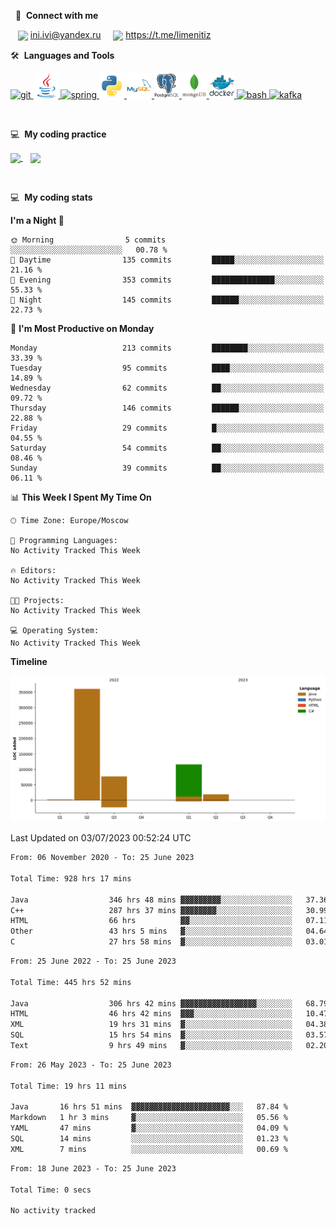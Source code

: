 <!-- https://github.com/lowlighter/metrics -->
<!-- https://www.vectorlogo.zone/ -->
<!-- https://www.svgrepo.com/ -->

&nbsp; 🔗 &nbsp;**Connect with me**
&nbsp; <p align="left">
        &nbsp;&nbsp;
        <span>
            <img align="center"
                src="https://user-images.githubusercontent.com/60324635/179626886-1219e9ee-75c0-42ed-a26b-d4ef24ed306c.svg"
                height="30px"/>
            ini.ivi@yandex.ru
        </span>
        &nbsp;&nbsp;&nbsp;
        <span>
            <img align="center"
                    src="https://user-images.githubusercontent.com/60324635/179626979-f490e684-520a-46a3-9f2e-1b3d291b8372.svg"
                    height="30px"/>
            https://t.me/limenitiz
        </span>
</p>

<!-- 
![Metrics](/github-metrics.svg)
<br>

![Wwakatime stats](https://github-readme-stats-taupe-two.vercel.app/api/wakatime?username=limenitiz&hide_title=true&hide_border=true&langs_count=5&bg_color=00000000&text_color=777) 
-->

🛠️ &nbsp;**Languages and Tools**
<p align="left">
    <a href="https://git-scm.com/" target="_blank" rel="noreferrer">
        <img src="https://www.vectorlogo.zone/logos/git-scm/git-scm-icon.svg"
            alt="git" width="40" height="40" />
    </a>
    <a href="https://www.java.com" target="_blank" rel="noreferrer"> <img
            src="https://raw.githubusercontent.com/devicons/devicon/master/icons/java/java-original.svg"
            alt="java" width="40" height="40" /> </a>
    <a href="https://spring.io/" target="_blank" rel="noreferrer">
        <img src="https://www.vectorlogo.zone/logos/springio/springio-icon.svg"
            alt="spring" width="40" height="40" />
    </a>
    <a href="https://www.python.org" target="_blank" rel="noreferrer">
        <img src="https://raw.githubusercontent.com/devicons/devicon/master/icons/python/python-original.svg"
            alt="python" width="40" height="40" />
    </a>
    <a href="https://www.mysql.com/" target="_blank" rel="noreferrer">
        <img src="https://raw.githubusercontent.com/devicons/devicon/master/icons/mysql/mysql-original-wordmark.svg"
            alt="mysql" width="40" height="40" />
    </a>
    <a href="https://www.postgresql.org" target="_blank" rel="noreferrer">
        <img src="https://raw.githubusercontent.com/devicons/devicon/master/icons/postgresql/postgresql-original-wordmark.svg"
            alt="postgresql" width="40" height="40" />
    </a>
    <a href="https://www.mongodb.com/" target="_blank" rel="noreferrer">
        <img src="https://raw.githubusercontent.com/devicons/devicon/master/icons/mongodb/mongodb-original-wordmark.svg"
            alt="mongodb" width="40" height="40" />
    </a>
    <a href="https://www.docker.com/" target="_blank" rel="noreferrer">
        <img src="https://raw.githubusercontent.com/devicons/devicon/master/icons/docker/docker-original-wordmark.svg"
            alt="docker" width="40" height="40" />
    </a>
    <a href="https://www.gnu.org/software/bash/" target="_blank" rel="noreferrer">
        <img src="https://www.vectorlogo.zone/logos/gnu_bash/gnu_bash-icon.svg"
            alt="bash" width="40" height="40" />
    </a>
    <a href="https://kafka.apache.org/" target="_blank" rel="noreferrer">
        <img src="https://www.vectorlogo.zone/logos/apache_kafka/apache_kafka-icon.svg"
            alt="kafka" width="40" height="40" />
    </a>
</p>
<br>

💻 &nbsp;**My coding practice**
<p align="left">
    <a href="https://www.leetcode.com/limenitiz" target="blank"><img align="center"
            src="https://upload.wikimedia.org/wikipedia/commons/0/0a/LeetCode_Logo_black_with_text.svg"
            height="40"/>
    </a>
    &nbsp;&nbsp;
    <a href="https://www.hackerrank.com/limenitiz" target="blank"><img align="center"
            src="https://d1ka33fs6lvw5x.cloudfront.net/hackerrank/assets/styleguide/logo_wordmark-f5c5eb61ab0a154c3ed9eda24d0b9e31.svg"
            height="40"/>
    </a>
</p>

<br>


💻 &nbsp;**My coding stats**

<!--START_SECTION:waka-readme-stats-total-->
**I'm a Night 🦉** 

```text
🌞 Morning                5 commits           ░░░░░░░░░░░░░░░░░░░░░░░░░   00.78 % 
🌆 Daytime                135 commits         █████░░░░░░░░░░░░░░░░░░░░   21.16 % 
🌃 Evening                353 commits         ██████████████░░░░░░░░░░░   55.33 % 
🌙 Night                  145 commits         ██████░░░░░░░░░░░░░░░░░░░   22.73 % 
```
📅 **I'm Most Productive on Monday** 

```text
Monday                   213 commits         ████████░░░░░░░░░░░░░░░░░   33.39 % 
Tuesday                  95 commits          ████░░░░░░░░░░░░░░░░░░░░░   14.89 % 
Wednesday                62 commits          ██░░░░░░░░░░░░░░░░░░░░░░░   09.72 % 
Thursday                 146 commits         ██████░░░░░░░░░░░░░░░░░░░   22.88 % 
Friday                   29 commits          █░░░░░░░░░░░░░░░░░░░░░░░░   04.55 % 
Saturday                 54 commits          ██░░░░░░░░░░░░░░░░░░░░░░░   08.46 % 
Sunday                   39 commits          ██░░░░░░░░░░░░░░░░░░░░░░░   06.11 % 
```


📊 **This Week I Spent My Time On** 

```text
🕑︎ Time Zone: Europe/Moscow

💬 Programming Languages: 
No Activity Tracked This Week

🔥 Editors: 
No Activity Tracked This Week

🐱‍💻 Projects: 
No Activity Tracked This Week

💻 Operating System: 
No Activity Tracked This Week
```

**Timeline**

![Lines of Code chart](https://raw.githubusercontent.com/limenitiz/limenitiz/master/assets/bar_graph.png)


 Last Updated on 03/07/2023 00:52:24 UTC
<!--END_SECTION:waka-readme-stats-total-->

<!--START_SECTION:wakaReadmeTotal-->

```txt
From: 06 November 2020 - To: 25 June 2023

Total Time: 928 hrs 17 mins

Java                  346 hrs 48 mins ▓▓▓▓▓▓▓▓▓░░░░░░░░░░░░░░░░   37.36 %
C++                   287 hrs 37 mins ▓▓▓▓▓▓▓▓░░░░░░░░░░░░░░░░░   30.99 %
HTML                  66 hrs          ▓▓░░░░░░░░░░░░░░░░░░░░░░░   07.11 %
Other                 43 hrs 5 mins   ▓░░░░░░░░░░░░░░░░░░░░░░░░   04.64 %
C                     27 hrs 58 mins  ▓░░░░░░░░░░░░░░░░░░░░░░░░   03.01 %
```

<!--END_SECTION:wakaReadmeTotal-->

<!--START_SECTION:wakaReadmeYear-->

```txt
From: 25 June 2022 - To: 25 June 2023

Total Time: 445 hrs 52 mins

Java                  306 hrs 42 mins ▓▓▓▓▓▓▓▓▓▓▓▓▓▓▓▓▓░░░░░░░░   68.79 %
HTML                  46 hrs 42 mins  ▓▓▓░░░░░░░░░░░░░░░░░░░░░░   10.47 %
XML                   19 hrs 31 mins  ▓░░░░░░░░░░░░░░░░░░░░░░░░   04.38 %
SQL                   15 hrs 54 mins  ▓░░░░░░░░░░░░░░░░░░░░░░░░   03.57 %
Text                  9 hrs 49 mins   ▓░░░░░░░░░░░░░░░░░░░░░░░░   02.20 %
```

<!--END_SECTION:wakaReadmeYear-->

<!--START_SECTION:wakaReadmeMonth-->

```txt
From: 26 May 2023 - To: 25 June 2023

Total Time: 19 hrs 11 mins

Java       16 hrs 51 mins  ▓▓▓▓▓▓▓▓▓▓▓▓▓▓▓▓▓▓▓▓▓▓░░░   87.84 %
Markdown   1 hr 3 mins     ▓░░░░░░░░░░░░░░░░░░░░░░░░   05.56 %
YAML       47 mins         ▓░░░░░░░░░░░░░░░░░░░░░░░░   04.09 %
SQL        14 mins         ░░░░░░░░░░░░░░░░░░░░░░░░░   01.23 %
XML        7 mins          ░░░░░░░░░░░░░░░░░░░░░░░░░   00.69 %
```

<!--END_SECTION:wakaReadmeMonth-->

<!--START_SECTION:wakaReadmeWeek-->

```txt
From: 18 June 2023 - To: 25 June 2023

Total Time: 0 secs

No activity tracked
```

<!--END_SECTION:wakaReadmeWeek-->

